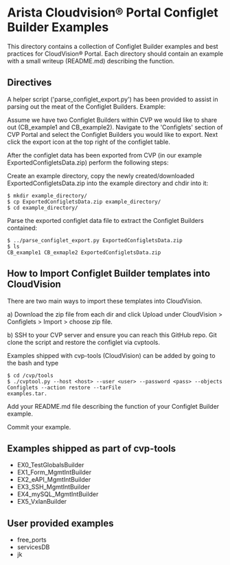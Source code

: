 # Arista Cloudvision&reg; Portal Configlet Builder Examples
This directory contains a collection of Configlet Builder examples and best practices for
CloudVision&reg; Portal. Each directory should contain an example with a small writeup (README.md)
describing the function. 

## Directives
A helper script ('parse_configlet_export.py') has been provided to assist in parsing out the
meat of the Configlet Builders. Example:

Assume we have two Configlet Builders within CVP we would like to share out (CB_example1 and CB_example2).
Navigate to the 'Configlets' section of CVP Portal and select the Configlet Builders you would like to export.
Next click the export icon at the top right of the configlet table.
 
After the configlet data has been exported from CVP (in our example ExportedConfigletsData.zip)
perform the following steps:

Create an example directory, copy the newly created/downloaded ExportedConfigletsData.zip into the
example directory and chdir into it:
```console
$ mkdir example_directory/
$ cp ExportedConfigletsData.zip example_directory/
$ cd example_directory/
```

Parse the exported configlet data file to extract the Configlet Builders contained:
```console
$ ../parse_configlet_export.py ExportedConfigletsData.zip
$ ls
CB_example1 CB_exmaple2 ExportedConfigletsData.zip
```

## How to Import Configlet Builder templates into CloudVision
There are two main ways to import these templates into CloudVision. 

a) Download the zip file from each dir and click Upload under CloudVision > Configlets > Import > choose zip file. 

b) SSH to your CVP server and ensure you can reach this GitHub repo. Git clone the script and restore the configlet via cvptools.

Examples shipped with cvp-tools (CloudVision) can be added by going to the bash and type
```console
$ cd /cvp/tools
$ ./cvptool.py --host <host> --user <user> --password <pass> --objects Configlets --action restore --tarFile
examples.tar. 
```

Add your README.md file describing the function of your Configlet Builder example.
 
Commit your example.

## Examples shipped as part of cvp-tools
* EX0_TestGlobalsBuilder
* EX1_Form_MgmtIntBuilder
* EX2_eAPI_MgmtIntBuilder
* EX3_SSH_MgmtIntBuilder
* EX4_mySQL_MgmtIntBuilder
* EX5_VxlanBuilder

## User provided examples
* free_ports
* servicesDB
* jk
